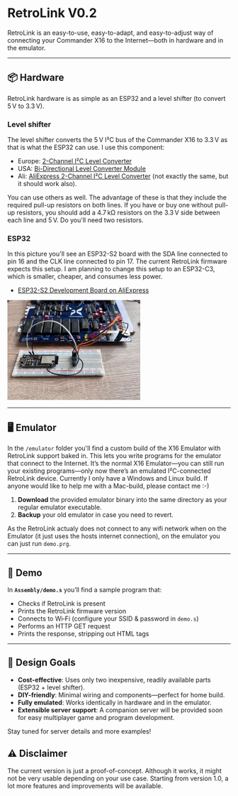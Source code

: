 # RetroLink V0.2

RetroLink is an easy-to-use, easy-to-adapt, and easy-to-adjust way of connecting your Commander X16 to the Internet—both in hardware and in the emulator.

---

## 📦 Hardware

RetroLink hardware is as simple as an ESP32 and a level shifter (to convert 5 V to 3.3 V).

### Level shifter

The level shifter converts the 5 V I²C bus of the Commander X16 to 3.3 V as that is what the ESP32 can use. I use this component:

* Europe: [2-Channel I²C Level Converter](https://funduinoshop.com/en/electronic-modules/interfaces-converters/signal-converter/2-channel-i2c-level-converter-3-5v?gQT=2)
* USA: [Bi-Directional Level Converter Module](https://www.amazon.com/Channel-Converter-Bi-Directional-Module-Arduino/dp/B09SQ1NJC9)
* Ali: [AliExpress 2-Channel I²C Level Converter](https://nl.aliexpress.com/item/1005008505093208.html?gatewayAdapt=glo2nld) (not exactly the same, but it should work also).

You can use others as well. The advantage of these is that they include the required pull-up resistors on both lines. If you have or buy one without pull-up resistors, you should add a 4.7 kΩ resistors on the 3.3 V side between each line and 5 V. Do you'll need two resistors.

### ESP32

In this picture you'll see an ESP32-S2 board with the SDA line connected to pin 16 and the CLK line connected to pin 17. The current RetroLink firmware expects this setup. I am planning to change this setup to an ESP32-C3, which is smaller, cheaper, and consumes less power.

* [ESP32-S2 Development Board on AliExpress](https://nl.aliexpress.com/item/1005004499308167.html)

<img src="/Images/hardware.jpg" width="300px" alt="RetroLink Hardware" />

---

## 🖥️ Emulator

In the `/emulator` folder you'll find a custom build of the X16 Emulator with RetroLink support baked in. This lets you write programs for the emulator that connect to the Internet. It’s the normal X16 Emulator—you can still run your existing programs—only now there’s an emulated I²C-connected RetroLink device. Currently I only have a Windows and Linux build. If anyone would like to help me with a Mac-build, please contact me :-)

1. **Download** the provided emulator binary into the same directory as your regular emulator executable.
2. **Backup** your old emulator in case you need to revert.

As the RetroLink actualy does not connect to any wifi network when on the Emulator (it just uses the hosts internet connection), on the emulator you can just run `demo.prg`.

---

## 🚀 Demo

In **`Assembly/demo.s`** you’ll find a sample program that:

* Checks if RetroLink is present
* Prints the RetroLink firmware version
* Connects to Wi‑Fi (configure your SSID & password in `demo.s`)
* Performs an HTTP GET request
* Prints the response, stripping out HTML tags

---

## 🎯 Design Goals

* **Cost-effective**: Uses only two inexpensive, readily available parts (ESP32 + level shifter).
* **DIY-friendly**: Minimal wiring and components—perfect for home build.
* **Fully emulated**: Works identically in hardware and in the emulator.
* **Extensible server support**: A companion server will be provided soon for easy multiplayer game and program development.

Stay tuned for server details and more examples!

## ⚠️ Disclaimer

The current version is just a proof-of-concept. Although it works, it might not be very usable depending on your use case. Starting from version 1.0, a lot more features and improvements will be available.
